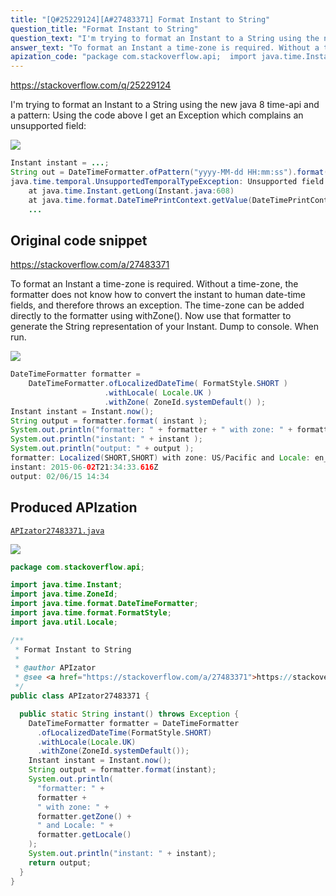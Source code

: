 ```yaml
---
title: "[Q#25229124][A#27483371] Format Instant to String"
question_title: "Format Instant to String"
question_text: "I'm trying to format an Instant to a String using the new java 8 time-api and a pattern: Using the code above I get an Exception which complains an unsupported field:"
answer_text: "To format an Instant a time-zone is required. Without a time-zone, the formatter does not know how to convert the instant to human date-time fields, and therefore throws an exception. The time-zone can be added directly to the formatter using withZone(). Now use that formatter to generate the String representation of your Instant. Dump to console. When run."
apization_code: "package com.stackoverflow.api;  import java.time.Instant; import java.time.ZoneId; import java.time.format.DateTimeFormatter; import java.time.format.FormatStyle; import java.util.Locale;  /**  * Format Instant to String  *  * @author APIzator  * @see <a href=\"https://stackoverflow.com/a/27483371\">https://stackoverflow.com/a/27483371</a>  */ public class APIzator27483371 {    public static String instant() throws Exception {     DateTimeFormatter formatter = DateTimeFormatter       .ofLocalizedDateTime(FormatStyle.SHORT)       .withLocale(Locale.UK)       .withZone(ZoneId.systemDefault());     Instant instant = Instant.now();     String output = formatter.format(instant);     System.out.println(       \"formatter: \" +       formatter +       \" with zone: \" +       formatter.getZone() +       \" and Locale: \" +       formatter.getLocale()     );     System.out.println(\"instant: \" + instant);     return output;   } }"
---
```


https://stackoverflow.com/q/25229124

I&#x27;m trying to format an Instant to a String using the new java 8 time-api and a pattern:
Using the code above I get an Exception which complains an unsupported field:


<div class="code-logo"><img src="/stackoverflow.png" /></div>

```java
Instant instant = ...;
String out = DateTimeFormatter.ofPattern("yyyy-MM-dd HH:mm:ss").format(instant);
java.time.temporal.UnsupportedTemporalTypeException: Unsupported field: YearOfEra
    at java.time.Instant.getLong(Instant.java:608)
    at java.time.format.DateTimePrintContext.getValue(DateTimePrintContext.java:298)
    ...
```


## Original code snippet

https://stackoverflow.com/a/27483371

To format an Instant a time-zone is required. Without a time-zone, the formatter does not know how to convert the instant to human date-time fields, and therefore throws an exception.
The time-zone can be added directly to the formatter using withZone().
Now use that formatter to generate the String representation of your Instant.
Dump to console.
When run.

<div class="code-logo"><img src="/stackoverflow.png" /></div>

```java
DateTimeFormatter formatter =
    DateTimeFormatter.ofLocalizedDateTime( FormatStyle.SHORT )
                     .withLocale( Locale.UK )
                     .withZone( ZoneId.systemDefault() );
Instant instant = Instant.now();
String output = formatter.format( instant );
System.out.println("formatter: " + formatter + " with zone: " + formatter.getZone() + " and Locale: " + formatter.getLocale() );
System.out.println("instant: " + instant );
System.out.println("output: " + output );
formatter: Localized(SHORT,SHORT) with zone: US/Pacific and Locale: en_GB
instant: 2015-06-02T21:34:33.616Z
output: 02/06/15 14:34
```

## Produced APIzation

[`APIzator27483371.java`](https://github.com/pasqualesalza/apization/raw/main/data/search/APIzator27483371.java)

<div class="code-logo"><img src="/apizator.png" /></div>

```java
package com.stackoverflow.api;

import java.time.Instant;
import java.time.ZoneId;
import java.time.format.DateTimeFormatter;
import java.time.format.FormatStyle;
import java.util.Locale;

/**
 * Format Instant to String
 *
 * @author APIzator
 * @see <a href="https://stackoverflow.com/a/27483371">https://stackoverflow.com/a/27483371</a>
 */
public class APIzator27483371 {

  public static String instant() throws Exception {
    DateTimeFormatter formatter = DateTimeFormatter
      .ofLocalizedDateTime(FormatStyle.SHORT)
      .withLocale(Locale.UK)
      .withZone(ZoneId.systemDefault());
    Instant instant = Instant.now();
    String output = formatter.format(instant);
    System.out.println(
      "formatter: " +
      formatter +
      " with zone: " +
      formatter.getZone() +
      " and Locale: " +
      formatter.getLocale()
    );
    System.out.println("instant: " + instant);
    return output;
  }
}

```